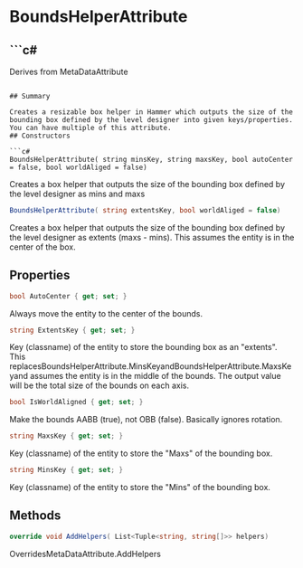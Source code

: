 # BoundsHelperAttribute

## ```c#
Derives from MetaDataAttribute
```

## Summary

Creates a resizable box helper in Hammer which outputs the size of the bounding box defined by the level designer into given keys/properties.
You can have multiple of this attribute.
## Constructors

```c#
BoundsHelperAttribute( string minsKey, string maxsKey, bool autoCenter = false, bool worldAliged = false) 
```
Creates a box helper that outputs the size of the bounding box defined by the level designer as mins and maxs
```c#
BoundsHelperAttribute( string extentsKey, bool worldAliged = false) 
```
Creates a box helper that outputs the size of the bounding box defined by the level designer as extents (maxs - mins).
This assumes the entity is in the center of the box.
## Properties

```c#
bool AutoCenter { get; set; } 
```
Always move the entity to the center of the bounds.
```c#
string ExtentsKey { get; set; } 
```
Key (classname) of the entity to store the bounding box as an "extents".
This replacesBoundsHelperAttribute.MinsKeyandBoundsHelperAttribute.MaxsKeyand assumes the entity is in the middle of the bounds.
The output value will be the total size of the bounds on each axis.
```c#
bool IsWorldAligned { get; set; } 
```
Make the bounds AABB (true), not OBB (false). Basically ignores rotation.
```c#
string MaxsKey { get; set; } 
```
Key (classname) of the entity to store the "Maxs" of the bounding box.
```c#
string MinsKey { get; set; } 
```
Key (classname) of the entity to store the "Mins" of the bounding box.
## Methods

```c#
override void AddHelpers( List<Tuple<string, string[]>> helpers) 
```
OverridesMetaDataAttribute.AddHelpers
